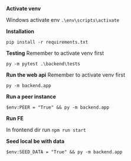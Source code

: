 **Activate venv**

Windows activate env 
```.\env\scripts\activate```


**Installation**

```pip install -r requirements.txt```

**Testing**
Remember to activate venv first

```py -m pytest .\backend\tests```

**Run the web api**
Remember to activate venv first

```py -m backend.app```

**Run a peer instance**

```$env:PEER = "True" && py -m backend.app```


**Run FE**

In frontend dir run
```npm run start```

**Seed local be with data**

```$env:SEED_DATA = "True" && py -m backend.app```
